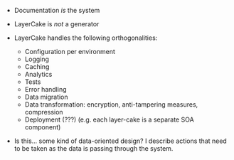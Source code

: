 
* Documentation *is* the system
* LayerCake is *not* a generator
* LayerCake handles the following orthogonalities:
	* Configuration per environment
	* Logging
	* Caching
	* Analytics
	* Tests
	* Error handling
	* Data migration
	* Data transformation: encryption, anti-tampering measures, compression
	* Deployment (???) (e.g. each layer-cake is a separate SOA component)

* Is this... some kind of data-oriented design? I describe actions that need to be taken as the data is passing through the system.
